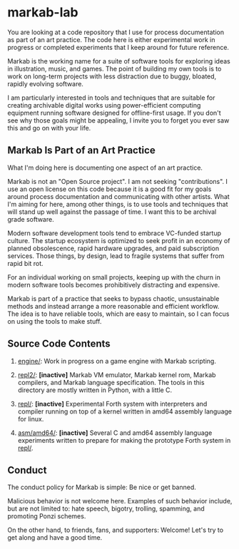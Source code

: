 # markab-lab

You are looking at a code repository that I use for process documentation as
part of an art practice. The code here is either experimental work in progress
or completed experiments that I keep around for future reference.

Markab is the working name for a suite of software tools for exploring ideas in
illustration, music, and games. The point of building my own tools is to work
on long-term projects with less distraction due to buggy, bloated, rapidly
evolving software.

I am particularly interested in tools and techniques that are suitable for
creating archivable digital works using power-efficient computing equipment
running software designed for offline-first usage. If you don't see why those
goals might be appealing, I invite you to forget you ever saw this and go on
with your life.


## Markab Is Part of an Art Practice

What I'm doing here is documenting one aspect of an art practice.

Markab is not an "Open Source project". I am not seeking "contributions". I use
an open license on this code because it is a good fit for my goals around
process documentation and communicating with other artists. What I'm aiming for
here, among other things, is to use tools and techniques that will stand up
well against the passage of time. I want this to be archival grade software.

Modern software development tools tend to embrace VC-funded startup culture.
The startup ecosystem is optimized to seek profit in an economy of planned
obsolescence, rapid hardware upgrades, and paid subscription services. Those
things, by design, lead to fragile systems that suffer from rapid bit rot.

For an individual working on small projects, keeping up with the churn in
modern software tools becomes prohibitively distracting and expensive.

Markab is part of a practice that seeks to bypass chaotic, unsustainable
methods and instead arrange a more reasonable and efficient workflow. The idea
is to have reliable tools, which are easy to maintain, so I can focus on using
the tools to make stuff.


## Source Code Contents

1. [engine/](engine): Work in progress on a game engine with Markab scripting.

2. [repl2/](repl2):  **[inactive]** Markab VM emulator, Markab kernel rom,
   Markab compilers, and Markab language specification. The tools in this
   directory are mostly written in Python, with a little C.

3. [repl/](repl):  **[inactive]** Experimental Forth system with interpreters
   and compiler running on top of a kernel written in amd64 assembly language
   for linux.

4. [asm/amd64/](asm/amd64): **[inactive]** Several C and amd64 assembly language
   experiments written to prepare for making the prototype Forth system in
   [repl/](repl).


## Conduct

The conduct policy for Markab is simple: Be nice or get banned.

Malicious behavior is not welcome here. Examples of such behavior include, but
are not limited to: hate speech, bigotry, trolling, spamming, and promoting
Ponzi schemes.

On the other hand, to friends, fans, and supporters: Welcome! Let's try to get
along and have a good time.
